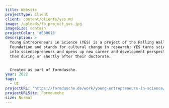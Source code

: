 ```yaml
---
title: Website
projectType: Client
client: content/clients/yes.md
image: /uploads/fb_project_yes.jpg
imageSize: contain
projectColor: '#E30613'
description: >
  Young Entrepreneurs in Science (YES) is a project of the Falling Walls
  Foundation and stands for cultural change in research: YES turns scientists
  into sciencepreneurs and opens up new career and development perspectives for
  them during or shortly after their doctorate.


  Created as part of formdusche.
year: 2022
tags:
  - UI
projectURL: 'https://formdusche.de/work/young-entrepreneurs-in-science/'
projectURLSite: Formdusche
size: Normal
---
```


